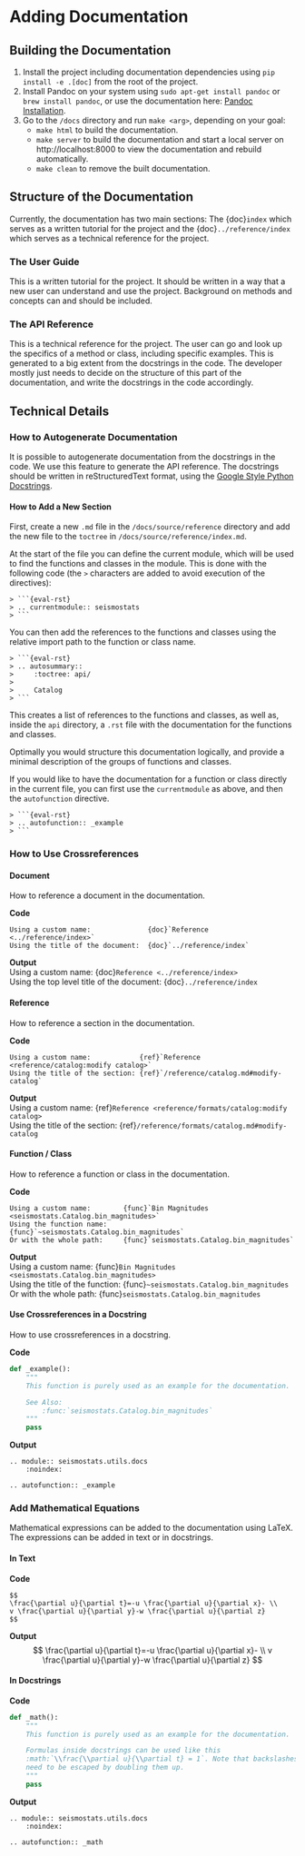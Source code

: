 # Adding Documentation

## Building the Documentation
1. Install the project including documentation dependencies using `pip install -e .[doc]` from the root of the project.
2. Install Pandoc on your system using `sudo apt-get install pandoc` or `brew install pandoc`, or use the documentation here: [Pandoc Installation](https://pandoc.org/installing.html).
3. Go to the `/docs` directory and run `make <arg>`, depending on your goal:
    - `make html` to build the documentation.
    - `make server` to build the documentation and start a local server on http://localhost:8000 to view the documentation and rebuild automatically.
    - `make clean` to remove the built documentation.

## Structure of the Documentation
Currently, the documentation has two main sections: The {doc}`index` which serves as a written tutorial for the project and the {doc}`../reference/index` which serves as a technical reference for the project.

### The User Guide
This is a written tutorial for the project. It should be written in a way that a new user can understand and use the project. Background on methods and concepts can and should be included.

### The API Reference
This is a technical reference for the project. The user can go and look up the specifics of a method or class, including specific examples. This is generated to a big extent from the docstrings in the code. The developer mostly just needs to decide on the structure of this part of the documentation, and write the docstrings in the code accordingly.

## Technical Details
### How to Autogenerate Documentation
It is possible to autogenerate documentation from the docstrings in the code. We use this feature to generate the API reference. The docstrings should be written in reStructuredText format, using the [Google Style Python Docstrings](https://sphinxcontrib-napoleon.readthedocs.io/en/latest/example_google.html).

#### How to Add a New Section
First, create a new `.md` file in the `/docs/source/reference` directory and add the new file to the `toctree` in `/docs/source/reference/index.md`.

At the start of the file you can define the current module, which will be used to find the functions and classes in the module. This is done with the following code (the `>` characters are added to avoid execution of the directives):
````
> ```{eval-rst}
> .. currentmodule:: seismostats
> ```
````
You can then add the references to the functions and classes using the relative import path to the function
or class name.
````
> ```{eval-rst}
> .. autosummary::
>     :toctree: api/
> 
>     Catalog
> ```
```` 
This creates a list of references to the functions and classes, as well as, inside the `api` directory, a `.rst` file with the documentation for the functions and classes.

Optimally you would structure this documentation logically, and provide a minimal description of the groups
of functions and classes.

If you would like to have the documentation for a function or class directly in the current file, you can first use the `currentmodule` as above, and then the `autofunction` directive.
````
> ```{eval-rst}
> .. autofunction:: _example
> ```
```` 


### How to Use Crossreferences

#### Document
How to reference a document in the documentation.

**Code**
```
Using a custom name:              {doc}`Reference <../reference/index>`  
Using the title of the document:  {doc}`../reference/index`
```

**Output**  
Using a custom name: {doc}`Reference <../reference/index>`  
Using the top level title of the document: {doc}`../reference/index`  

#### Reference
How to reference a section in the documentation.

**Code**
```
Using a custom name:            {ref}`Reference <reference/catalog:modify catalog>`  
Using the title of the section: {ref}`/reference/catalog.md#modify-catalog`  
```

**Output**  
Using a custom name: {ref}`Reference <reference/formats/catalog:modify catalog>`  
Using the title of the section: {ref}`/reference/formats/catalog.md#modify-catalog`  

#### Function / Class
How to reference a function or class in the documentation.

**Code**
```
Using a custom name:        {func}`Bin Magnitudes <seismostats.Catalog.bin_magnitudes>`  
Using the function name:    {func}`~seismostats.Catalog.bin_magnitudes`  
Or with the whole path:     {func}`seismostats.Catalog.bin_magnitudes`
```

**Output**  
Using a custom name: {func}`Bin Magnitudes <seismostats.Catalog.bin_magnitudes>`  
Using the title of the function: {func}`~seismostats.Catalog.bin_magnitudes`  
Or with the whole path:  {func}`seismostats.Catalog.bin_magnitudes`

#### Use Crossreferences in a Docstring
How to use crossreferences in a docstring.

**Code**
```python
def _example():
    """
    This function is purely used as an example for the documentation.

    See Also:
        :func:`seismostats.Catalog.bin_magnitudes`
    """
    pass
```

**Output**  
```{eval-rst}
.. module:: seismostats.utils.docs
    :noindex:
```
```{eval-rst}
.. autofunction:: _example
```

### Add Mathematical Equations
Mathematical expressions can be added to the documentation using LaTeX. 
The expressions can be added in text or in docstrings.


#### In Text

**Code**
```
$$
\frac{\partial u}{\partial t}=-u \frac{\partial u}{\partial x}- \\
v \frac{\partial u}{\partial y}-w \frac{\partial u}{\partial z}
$$
```

**Output**
$$
\frac{\partial u}{\partial t}=-u \frac{\partial u}{\partial x}- \\
v \frac{\partial u}{\partial y}-w \frac{\partial u}{\partial z}
$$


#### In Docstrings

**Code**
```python
def _math():
    """
    This function is purely used as an example for the documentation.

    Formulas inside docstrings can be used like this 
    :math:`\\frac{\\partial u}{\\partial t} = 1`. Note that backslashes 
    need to be escaped by doubling them up.
    """
    pass
```

**Output**  
```{eval-rst}
.. module:: seismostats.utils.docs
    :noindex:
```
```{eval-rst}
.. autofunction:: _math
```